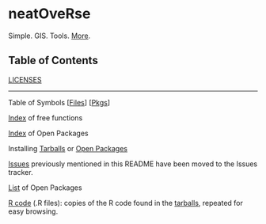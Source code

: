 # neatOveRse

Simple. GIS. Tools. [More](https://github.com/dmparrishphd/neatOveRse/blob/master/Files/1/0/neatOveRse.md).

## Table of Contents

[LICENSES](./Files/0/LICENSES.md)

- - -

Table of Symbols
\[[Files](./Files/6/0/symbolsFiles.md)\]
\[[Pkgs](./Files/6/0/symbolsPkgs.md)\]

[Index](./Files/4/0/indexSymbols.md)
of free functions

[Index](./Files/2/0/indexOpenPkgs.md)
of Open Packages

Installing
[Tarballs](./Files/1/0/INSTALL.md)
or
[Open Packages](./Files/2/0/INSTALL.OPEN.md)

[Issues](./issues) previously mentioned in this README have been moved to the Issues tracker.

[List](./Files/2/0/listOpenPkg.md)
of Open Packages

[R code](./Files/0) (.R files):
copies of the R code found in the
[tarballs](/Files/1/0),
repeated for easy browsing.
